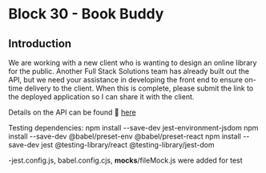# Block 30 - Book Buddy

## Introduction

We are working with a new client who is wanting to design an online library for the public. Another Full Stack Solutions team has already built out the API, but we need your assistance in developing the front end to ensure on-time delivery to the client. When this is complete, please submit the link to the deployed application so I can share it with the client.

Details on the API can be found 🔗 [here](https://fsa-book-buddy-b6e748d1380d.herokuapp.com/docs/)


Testing dependencies:
npm install --save-dev jest-environment-jsdom
npm install --save-dev @babel/preset-env @babel/preset-react
npm install --save-dev jest @testing-library/react @testing-library/jest-dom

-jest.config.js, babel.config.cjs, __mocks__/fileMock.js were added for test